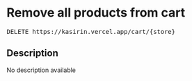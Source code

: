 # Remove all products from cart

<pre id='liveapi-code'>DELETE https://kasirin.vercel.app/cart/{store}
</pre>

## Description
No description available

